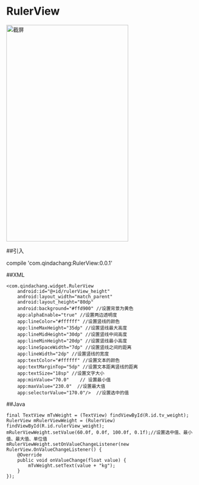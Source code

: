 # RulerView


<img src="https://github.com/qindachang/RulerView/blob/master/imgs/Screenshot_1479577403.png" width = "320" height = "568" alt="截屏" align=center />

##引入

compile 'com.qindachang:RulerView:0.0.1'

##XML

    <com.qindachang.widget.RulerView
        android:id="@+id/rulerView_height"
        android:layout_width="match_parent"
        android:layout_height="80dp"
        android:background="#ffd900" //设置背景为黄色
        app:alphaEnable="true" //设置两边透明度
        app:lineColor="#ffffff" //设置竖线的颜色
        app:lineMaxHeight="35dp" //设置竖线最大高度
        app:lineMidHeight="30dp" //设置竖线中间高度
        app:lineMinHeight="20dp" //设置竖线最小高度
        app:lineSpaceWidth="7dp" //设置竖线之间的距离
        app:lineWidth="2dp" //设置竖线的宽度
        app:textColor="#ffffff" //设置文本的颜色
        app:textMarginTop="5dp" //设置文本距离竖线的距离
        app:textSize="18sp" //设置文字大小
        app:minValue="70.0"    // 设置最小值
        app:maxValue="230.0"  //设置最大值
        app:selectorValue="170.0"/>  //设置选中的值

##Java

    final TextView mTvWeight = (TextView) findViewById(R.id.tv_weight);
    RulerView mRulerViewWeight = (RulerView) findViewById(R.id.rulerView_weight);
    mRulerViewWeight.setValue(60.0f, 0.0f, 100.0f, 0.1f);//设置选中值、最小值、最大值、单位值
    mRulerViewWeight.setOnValueChangeListener(new RulerView.OnValueChangeListener() {
        @Override
        public void onValueChange(float value) {
            mTvWeight.setText(value + "kg");
        }
    });